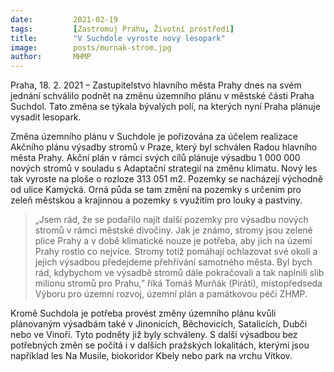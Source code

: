 ```yaml
---
date:         2021-02-19
tags:         [Zastromuj Prahu, Životní prostředí]
title:        "V Suchdole vyroste nový lesopark"
image: 	      posts/murnak-strom.jpg
author:       MHMP
---
```


Praha, 18. 2. 2021 – Zastupitelstvo hlavního města Prahy dnes na svém jednání schválilo podnět na změnu územního plánu v městské části Praha Suchdol. Tato změna se týkala bývalých polí, na kterých nyní Praha plánuje vysadit lesopark. 

Změna územního plánu v Suchdole je pořizována za účelem realizace Akčního plánu výsadby stromů v Praze, který byl schválen Radou hlavního města Prahy. Akční plán v rámci svých cílů plánuje výsadbu 1 000 000 nových stromů v souladu s Adaptační strategií na změnu klimatu. Nový les tak vyroste na ploše o rozloze 313 051 m2. Pozemky se nacházejí východně od ulice Kamýcká. Orná půda se tam změní na pozemky s určením pro zeleň městskou a krajinnou a pozemky s využitím pro louky a pastviny. 

> „Jsem rád, že se podařilo najít další pozemky pro výsadbu nových stromů v rámci městské divočiny. Jak je známo, stromy jsou zelené plíce Prahy a v době klimatické nouze je potřeba, aby jich na území Prahy rostlo co nejvíce. Stromy totiž pomáhají ochlazovat své okolí a jejich výsadbou předejdeme přehřívání samotného města. Byl bych rád, kdybychom ve výsadbě stromů dále pokračovali a tak naplnili slib milionu stromů pro Prahu,” říká Tomáš Murňák (Piráti), místopředseda Výboru pro územní rozvoj, územní plán a památkovou péči ZHMP. 

Kromě Suchdola je potřeba provést změny územního plánu kvůli plánovaným výsadbám také v Jinonicích, Běchovicích, Satalicích, Dubči nebo ve Vinoři. Tyto podněty již byly schváleny. S další výsadbou bez potřebných změn se počítá i v dalších pražských lokalitách, kterými jsou například les Na Musile, biokoridor Kbely nebo park na vrchu Vítkov. 

